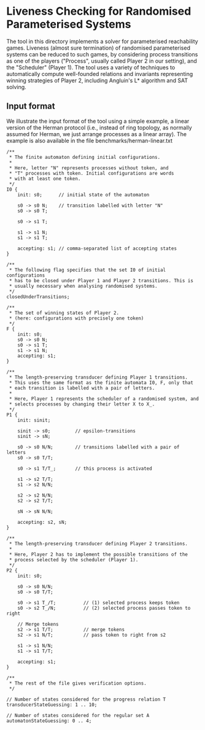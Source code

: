 # Liveness Checking for Randomised Parameterised Systems

The tool in this directory implements a solver for parameterised
reachability games. Liveness (almost sure termination) of randomised
parameterised systems can be reduced to such games, by considering 
process transitions as one of the players ("Process", usually called
Player 2 in our setting), and the "Scheduler" (Player 1). The tool
uses a variety of techniques to automatically compute well-founded
relations and invariants representing winning strategies of Player 2,
including Angluin's L* algorithm and SAT solving.

## Input format

We illustrate the input format of the tool using a simple example,
a linear version of the Herman protocol (i.e., instead of ring topology,
as normally assumed for Herman, we just arrange processes as a linear
array). The example is also available in the file
benchmarks/herman-linear.txt

```
/**
 * The finite automaton defining initial configurations.
 *
 * Here, letter "N" represents processes without token, and
 * "T" processes with token. Initial configurations are words
 * with at least one token.
 */
I0 {
    init: s0;      // initial state of the automaton

    s0 -> s0 N;    // transition labelled with letter "N"
    s0 -> s0 T;

    s0 -> s1 T;
    
    s1 -> s1 N;
    s1 -> s1 T;

    accepting: s1; // comma-separated list of accepting states
}

/**
 * The following flag specifies that the set I0 of initial configurations
 * has to be closed under Player 1 and Player 2 transitions. This is
 * usually necessary when analysing randomised systems.
 */
closedUnderTransitions;

/**
 * The set of winning states of Player 2.
 * (here: configurations with precisely one token)
 */
F {
    init: s0;
    s0 -> s0 N;
    s0 -> s1 T;
    s1 -> s1 N;
    accepting: s1;
}

/**
 * The length-preserving transducer defining Player 1 transitions.
 * This uses the same format as the finite automata I0, F, only that
 * each transition is labelled with a pair of letters.
 *
 * Here, Player 1 represents the scheduler of a randomised system, and
 * selects processes by changing their letter X to X_.
 */
P1 {
    init: sinit;

    sinit -> s0;         // epsilon-transitions
    sinit -> sN;

    s0 -> s0 N/N;        // transitions labelled with a pair of letters
    s0 -> s0 T/T;

    s0 -> s1 T/T_;       // this process is activated

    s1 -> s2 T/T;
    s1 -> s2 N/N;
    
    s2 -> s2 N/N;
    s2 -> s2 T/T;

    sN -> sN N/N;

    accepting: s2, sN;
}

/**
 * The length-preserving transducer defining Player 2 transitions.
 *
 * Here, Player 2 has to implement the possible transitions of the
 * process selected by the scheduler (Player 1).
 */
P2 {
    init: s0;

    s0 -> s0 N/N;
    s0 -> s0 T/T;

    s0 -> s1 T_/T;          // (1) selected process keeps token
    s0 -> s2 T_/N;          // (2) selected process passes token to right
    
    // Merge tokens
    s2 -> s1 T/T;           // merge tokens
    s2 -> s1 N/T;           // pass token to right from s2

    s1 -> s1 N/N;
    s1 -> s1 T/T;

    accepting: s1;
}

/**
 * The rest of the file gives verification options.
 */
 
// Number of states considered for the progress relation T
transducerStateGuessing: 1 .. 10;

// Number of states considered for the regular set A
automatonStateGuessing: 0 .. 4;
```
